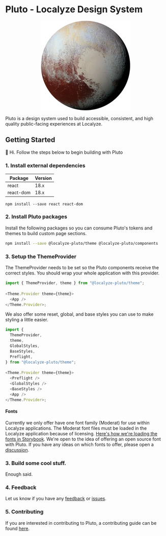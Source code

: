 # Pluto - Localyze Design System

<p align="center"><img src="public/pluto.webp?raw=true" /></p>

Pluto is a design system used to build accessible, consistent, and high quality public-facing experiences at Localyze.

## Getting Started

👋 Hi. Follow the steps below to begin building with Pluto

### 1. Install external dependencies

| Package   | Version |
| --------- | ------- |
| react     | 18.x    |
| react-dom | 18.x    |

```shell npm2yarn
npm install --save react react-dom
```

### 2. Install Pluto packages

Install the following packages so you can consume Pluto's tokens and themes to build custom page sections.

```bash npm2yarn
npm install --save @localyze-pluto/theme @localyze-pluto/components
```

### 3. Setup the ThemeProvider

The ThemeProvider needs to be set so the Pluto components receive the correct styles. You should wrap your whole application with this provider.

```js
import { ThemeProvider, theme } from "@localyze-pluto/theme";

<Theme.Provider theme={theme}>
  <App />
</Theme.Provider>;
```

We also offer some reset, global, and base styles you can use to make styling a little easier.

```js
import {
  ThemeProvider,
  theme,
  GlobalStyles,
  BaseStyles,
  Preflight,
} from "@localyze-pluto/theme";

<Theme.Provider theme={theme}>
  <Preflight />
  <GlobalStyles />
  <BaseStyles />
  <App />
</Theme.Provider>;
```

#### Fonts

Currently we only offer have one font family (Moderat) for use within Localyze applications. The Moderat font files must be loaded in the Localyze application because of licensing. [Here's how we're loading the fonts in Storybook](https://github.com/Localitos/pluto/blob/main/.storybook/preview-head.html). We're open to the idea of offering an open source font with Pluto. If you have any ideas on which fonts to offer, please open a [discussion](https://github.com/Localitos/pluto/discussions/new).

### 3. Build some cool stuff.

Enough said.

### 4. Feedback

Let us know if you have any [feedback](https://github.com/Localitos/pluto/discussions/new) or [issues](https://github.com/Localitos/pluto/issues/new).

### 5. Contributing

If you are interested in contributing to Pluto, a contributing guide can be found [here](https://github.com/Localitos/pluto/blob/main/CONTRIBUTING.md).
